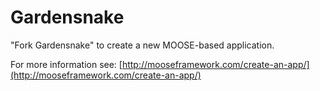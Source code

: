 Gardensnake
=====

"Fork Gardensnake" to create a new MOOSE-based application.

For more information see: [http://mooseframework.com/create-an-app/](http://mooseframework.com/create-an-app/)
